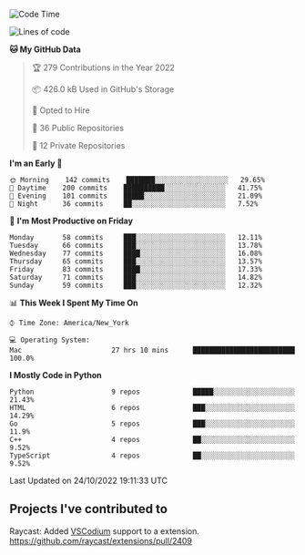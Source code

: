 <!--START_SECTION:waka-->
![Code Time](http://img.shields.io/badge/Code%20Time-197%20hrs%2049%20mins-blue)

![Lines of code](https://img.shields.io/badge/From%20Hello%20World%20I%27ve%20Written-2%20Million%20lines%20of%20code-blue)

**🐱 My GitHub Data** 

> 🏆 279 Contributions in the Year 2022
 > 
> 📦 426.0 kB Used in GitHub's Storage 
 > 
> 💼 Opted to Hire
 > 
> 📜 36 Public Repositories 
 > 
> 🔑 12 Private Repositories  
 > 
**I'm an Early 🐤** 

```text
🌞 Morning    142 commits    ███████░░░░░░░░░░░░░░░░░░   29.65% 
🌆 Daytime    200 commits    ██████████░░░░░░░░░░░░░░░   41.75% 
🌃 Evening    101 commits    █████░░░░░░░░░░░░░░░░░░░░   21.09% 
🌙 Night      36 commits     ██░░░░░░░░░░░░░░░░░░░░░░░   7.52%

```
📅 **I'm Most Productive on Friday** 

```text
Monday       58 commits     ███░░░░░░░░░░░░░░░░░░░░░░   12.11% 
Tuesday      66 commits     ███░░░░░░░░░░░░░░░░░░░░░░   13.78% 
Wednesday    77 commits     ████░░░░░░░░░░░░░░░░░░░░░   16.08% 
Thursday     65 commits     ███░░░░░░░░░░░░░░░░░░░░░░   13.57% 
Friday       83 commits     ████░░░░░░░░░░░░░░░░░░░░░   17.33% 
Saturday     71 commits     ███░░░░░░░░░░░░░░░░░░░░░░   14.82% 
Sunday       59 commits     ███░░░░░░░░░░░░░░░░░░░░░░   12.32%

```


📊 **This Week I Spent My Time On** 

```text
⌚︎ Time Zone: America/New_York

💻 Operating System: 
Mac                      27 hrs 10 mins      █████████████████████████   100.0%

```

**I Mostly Code in Python** 

```text
Python                   9 repos             █████░░░░░░░░░░░░░░░░░░░░   21.43% 
HTML                     6 repos             ███░░░░░░░░░░░░░░░░░░░░░░   14.29% 
Go                       5 repos             ███░░░░░░░░░░░░░░░░░░░░░░   11.9% 
C++                      4 repos             ██░░░░░░░░░░░░░░░░░░░░░░░   9.52% 
TypeScript               4 repos             ██░░░░░░░░░░░░░░░░░░░░░░░   9.52%

```



 Last Updated on 24/10/2022 19:11:33 UTC
<!--END_SECTION:waka-->

## Projects I've contributed to
Raycast: Added [VSCodium](https://github.com/VSCodium/vscodium) support to a extension. https://github.com/raycast/extensions/pull/2409
